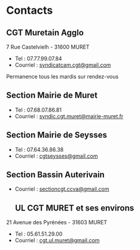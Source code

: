 # Contacts


## CGT Muretain Agglo 

7 Rue Castelvielh - 31600 MURET 
- Tel : 07.77.99.07.84
- Courriel : syndicatcam.cgt@gmail.com
  
Permanence tous les mardis sur rendez-vous

## Section Mairie de Muret

- Tel : 07.68.07.86.81
- Courriel : syndic.cgt.muret@mairie-muret.fr

## Section Mairie de Seysses

- Tel : 07.64.36.86.38
- Courriel : cgtseysses@gmail.com


## Section Bassin Auterivain 

- Courriel : sectioncgt.ccva@gmail.com



  ## UL CGT MURET et ses environs 

21 Avenue des Pyrénées - 31603 MURET

- Tel : 05.61.51.29.00
- Courriel : cgt.ul.muret@gmail.com
